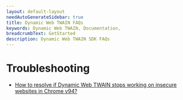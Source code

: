 ```yaml
---
layout: default-layout
needAutoGenerateSidebar: true
title: Dynamic Web TWAIN FAQs
keywords: Dynamic Web TWAIN, Documentation, 
breadcrumbText: GetStarted
description: Dynamic Web TWAIN SDK FAQs
---
```



# Troubleshooting

* <a href="https://www.dynamsoft.com/web-twain/docs/faqs/http-insecure-websites-in-chromium-browser.html" target="_blank">How to resolve if Dynamic Web TWAIN stops working on insecure websites in Chrome v94?</a> 


